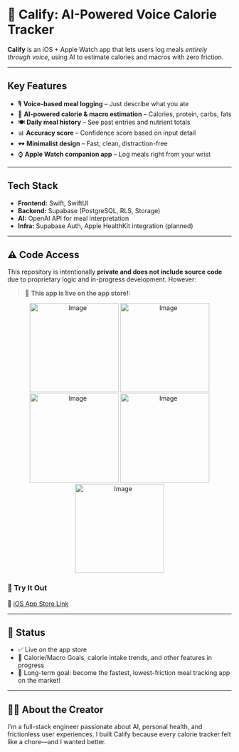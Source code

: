 # 📱 Calify: AI-Powered Voice Calorie Tracker

**Calify** is an iOS + Apple Watch app that lets users log meals *entirely through voice*, using AI to estimate calories and macros with zero friction.

---

## Key Features
- 🎙 **Voice-based meal logging** – Just describe what you ate
- 🤖 **AI-powered calorie & macro estimation** – Calories, protein, carbs, fats
- 🍽️ **Daily meal history** – See past entries and nutrient totals
- 📊 **Accuracy score** – Confidence score based on input detail
- 🕶️ **Minimalist design** – Fast, clean, distraction-free
- ⌚️ **Apple Watch companion app** – Log meals right from your wrist

---

## Tech Stack
- **Frontend:** Swift, SwiftUI
- **Backend:** Supabase (PostgreSQL, RLS, Storage)
- **AI:** OpenAI API for meal interpretation
- **Infra:** Supabase Auth, Apple HealthKit integration (planned)

---

## ⚠️ Code Access
This repository is intentionally **private and does not include source code** due to proprietary logic and in-progress development. However:

> 🚀 **This app is live on the app store!:**

<div align="center">
  <img width="200" alt="Image" src="https://github.com/user-attachments/assets/b1cfb2cb-3919-4118-b270-ddb821203afa" />
  <img width="200" alt="Image" src="https://github.com/user-attachments/assets/5d1048e7-9ead-4414-8359-dcf2c9b2dcc9" />
  <img width="200" alt="Image" src="https://github.com/user-attachments/assets/eed4251b-67b1-4add-8d13-643917e9862b" />
  <img width="200" alt="Image" src="https://github.com/user-attachments/assets/b9a6153f-ab79-4aaf-8848-f1a9b125065a" />
  <img width="200" alt="Image" src="https://github.com/user-attachments/assets/de191b07-3d92-4513-952a-19cdb92f37b8" />
</div>

### 📲 Try It Out  
🔗 [iOS App Store Link]([https://testflight.apple.com/join/ExcyH5pN](https://apps.apple.com/us/app/calify/id6746539000?platform=iphone))  

---

## 📌 Status
- ✅ Live on the app store 
- 🚧 Calorie/Macro Goals, calorie intake trends, and other features in progress
- 🎯 Long-term goal: become the fastest, lowest-friction meal tracking app on the market!

---

## 🙋‍♂️ About the Creator
I'm a full-stack engineer passionate about AI, personal health, and frictionless user experiences. I built Calify because every calorie tracker felt like a chore—and I wanted better. 
